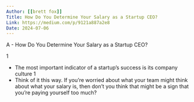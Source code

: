 ```yaml
---
Author: [[brett fox]]
Title: How Do You Determine Your Salary as a Startup CEO?
Link: https://medium.com/p/9121a887a2e8
Date: 2024-07-06
---
```

A - How Do You Determine Your Salary as a Startup CEO?

1
- The most important indicator of a startup’s success is its company culture
1
- Think of it this way. If you’re worried about what your team might think about what your salary is, then don’t you think that might be a sign that you’re paying yourself too much?
